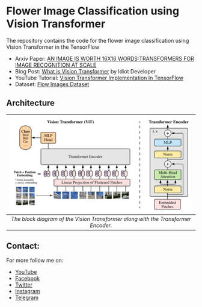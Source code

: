 # Flower Image Classification using Vision Transformer
The repository contains the code for the flower image classification using Vision Transformer in the TensorFlow<br/>

- Arxiv Paper: [AN IMAGE IS WORTH 16X16 WORDS:TRANSFORMERS FOR IMAGE RECOGNITION AT SCALE](https://arxiv.org/pdf/2010.11929.pdf)
- Blog Post: [What is Vision Transformer](https://idiotdeveloper.com/vision-transformer-an-image-is-worth-16x16-words-transformers-for-image-recognition-at-scale/) by Idiot Developer
- YouTube Tutorial: [Vision Transformer Implementation In TensorFlow](https://youtu.be/Ssndsjh1Zqk)
- Dataset: [Flow Images Dataset](https://storage.googleapis.com/download.tensorflow.org/example_images/flower_photos.tgz)

## Architecture
| ![The block diagram of the Vision Transformer](img/vit.png) |
| :--: |
| *The block diagram of the Vision Transformer along with the Transformer Encoder.* |


## Contact:
For more follow me on:

- <a href="https://www.youtube.com/idiotdeveloper"> YouTube </a>
- <a href="https://facebook.com/idiotdeveloper"> Facebook </a>
- <a href="https://twitter.com/nikhilroxtomar"> Twitter </a>
- <a href="https://www.instagram.com/nikhilroxtomar"> Instagram </a>
- <a href="https://t.me/idiotdeveloper"> Telegram </a>
